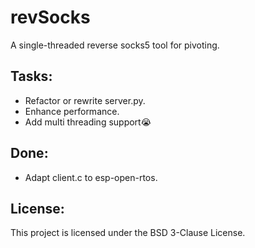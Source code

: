 # revSocks
A single-threaded reverse socks5 tool for pivoting.

## Tasks:
- Refactor or rewrite server.py.
- Enhance performance.
- Add multi threading support😭

## Done:
- Adapt client.c to esp-open-rtos.

## License:
This project is licensed under the BSD 3-Clause License.